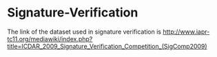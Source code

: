 # Signature-Verification
The link of the dataset used in signature verification is http://www.iapr-tc11.org/mediawiki/index.php?title=ICDAR_2009_Signature_Verification_Competition_(SigComp2009)
